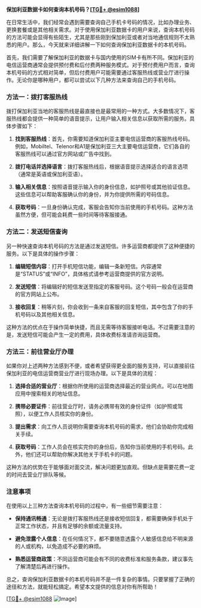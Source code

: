**保加利亚数据卡如何查询本机号码？[[TG💪+ @esim1088](https://t.me/s/esim1088)]**

在日常生活中，我们经常会遇到需要查询自己手机卡号码的情况，比如办理业务、更换套餐或是其他相关需求。对于使用保加利亚数据卡的用户来说，查询本机号码的方法可能会显得有些陌生，尤其是那些刚到保加利亚或者对当地通信规则不太熟悉的用户。那么，今天就来详细讲解一下如何查询保加利亚数据卡的本机号码。

首先，我们需要了解保加利亚的数据卡与国内使用的SIM卡有所不同。保加利亚的电信运营商通常会提供预付费和后付费两种服务模式。对于预付费用户而言，查询本机号码的方式相对简单，但后付费用户可能需要通过客服热线或营业厅进行操作。无论你是哪种用户，都可以尝试以下几种方法来查询自己的手机号码。

### 方法一：拨打客服热线

拨打保加利亚当地的客服热线是最直接也是最常用的一种方式。大多数情况下，客服热线都会提供一种简单的语音提示，让用户输入相关信息以获取所需的服务。具体步骤如下：

1. **找到客服热线**：首先，你需要知道保加利亚主要电信运营商的客服热线号码。例如，Mobiltel、Telenor和A1是保加利亚三大主要电信运营商，它们各自的客服热线可以通过官方网站或广告中找到。
   
2. **拨打电话并选择语言**：拨打客服热线后，根据语音提示选择适合的语言选项（通常是英语或保加利亚语）。

3. **输入相关信息**：按照语音提示输入你的身份信息，如护照号或其他验证信息。这些信息可以帮助客服确认你的身份，并为你提供所需的号码信息。

4. **获取号码**：一旦身份确认完成，客服会告知你当前使用的手机号码。这种方法虽然方便，但可能会耗费一些时间等待客服接通。

### 方法二：发送短信查询

另一种快速查询本机号码的方法是通过发送短信。许多运营商都提供了这种便捷的服务。以下是具体的操作步骤：

1. **编辑短信内容**：打开手机短信功能，编辑一条新短信。内容通常是“STATUS”或“INFO”，具体格式请参考运营商提供的官方说明。

2. **发送短信**：将编辑好的短信发送至指定的客服号码。这个号码一般会在运营商的官方网站上公布。

3. **接收回复**：稍等片刻，你会收到一条来自客服的回复短信，其中包含了你的手机号码以及其他相关信息。

这种方法的优点在于操作简单快捷，而且无需等待客服接听电话。不过需要注意的是，发送短信可能会产生一定的费用，具体收费标准请咨询运营商。

### 方法三：前往营业厅办理

如果你对上述两种方法感到不便，或者希望获得更全面的服务支持，可以直接前往保加利亚的电信运营商营业厅进行现场办理。以下是具体的流程：

1. **选择合适的营业厅**：根据你所使用的运营商选择最近的营业网点。可以在地图应用中搜索相关的地址信息。

2. **携带必要证件**：前往营业厅时，请务必携带有效的身份证件（如护照或驾照），以便工作人员核实你的身份。

3. **提出需求**：向工作人员说明你需要查询本机号码的需求，他们会协助你完成相关手续。

4. **获取号码**：工作人员会在核实完你的身份后，告知你当前使用的手机号码。此外，他们还可以帮助你解决其他关于手机卡的问题。

这种方法的优势在于能够面对面交流，解决问题更加直观。但缺点是需要花费一定的时间去营业厅排队等候。

### 注意事项

在使用以上三种方法查询本机号码的过程中，有一些细节需要注意：

- **保持通讯畅通**：无论是拨打客服热线还是接收短信回复，都需要确保手机处于正常工作状态，并且有足够的余额或流量支持。
  
- **避免泄露个人信息**：在任何情况下，都不要随意透露个人敏感信息给不明来源的人或机构，以免造成不必要的麻烦。

- **熟悉运营商政策**：不同运营商可能会有不同的收费标准和服务条款，建议事先了解清楚后再进行操作。

总之，查询保加利亚数据卡的本机号码并不是一件复杂的事情。只要掌握了正确的途径和方法，就能轻松搞定。希望本文提供的信息对你有所帮助！

[[TG💪+ @esim1088](https://t.me/s/esim1088) ![Image](https://i.postimg.cc/4NQfJmqS/Snipaste-2025-05-13-00-14-12.png)]